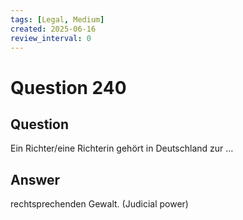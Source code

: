 ```yaml
---
tags: [Legal, Medium]
created: 2025-06-16
review_interval: 0
---
```


# Question 240

## Question

Ein Richter/eine Richterin gehört in Deutschland zur …

## Answer

rechtsprechenden Gewalt. (Judicial power)
